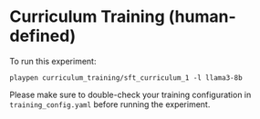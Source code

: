 # Curriculum Training (human-defined)

To run this experiment:

```playpen curriculum_training/sft_curriculum_1 -l llama3-8b```

Please make sure to double-check your training configuration in ```training_config.yaml``` before running the experiment.
